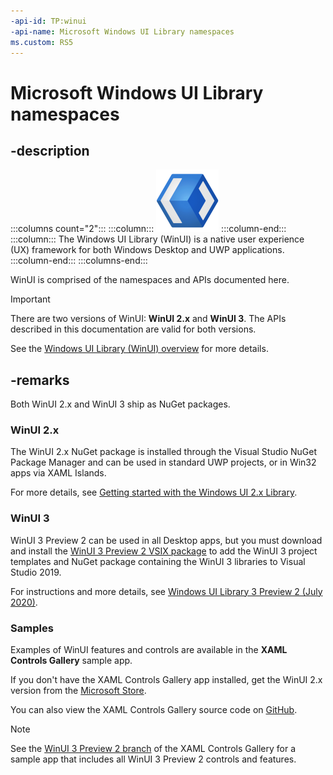 ```yaml
---
-api-id: TP:winui
-api-name: Microsoft Windows UI Library namespaces
ms.custom: RS5
---
```


# Microsoft Windows UI Library namespaces

## -description

:::columns count="2":::
:::column:::
    ![WinUI logo](images/logo-winui-small.png)
:::column-end:::
:::column:::
    The Windows UI Library (WinUI) is a native user experience (UX) framework for both Windows Desktop and UWP applications.
:::column-end:::
:::columns-end:::

WinUI is comprised of the namespaces and APIs documented here.

> [!Important]
> There are two versions of WinUI: **WinUI 2.x** and **WinUI 3**. The APIs described in this documentation are valid for both versions.
>
> See the [Windows UI Library (WinUI) overview](/windows/apps/winui/) for more details.

## -remarks

Both WinUI 2.x and WinUI 3 ship as NuGet packages.

### WinUI 2.x

The WinUI 2.x NuGet package is installed through the Visual Studio NuGet Package Manager and can be used in standard UWP projects, or in Win32 apps via XAML Islands.

For more details, see [Getting started with the Windows UI 2.x Library](https://docs.microsoft.com/en-us/windows/apps/winui/winui2/getting-started).

### WinUI 3

WinUI 3 Preview 2 can be used in all Desktop apps, but you must download and install the [WinUI 3 Preview 2 VSIX package](https://aka.ms/winui3/previewdownload) to add the WinUI 3 project templates and NuGet package containing the WinUI 3 libraries to Visual Studio 2019.

For instructions and more details, see [Windows UI Library 3 Preview 2 (July 2020)](https://aka.ms/winui-docs).

### Samples

Examples of WinUI features and controls are available in the **XAML Controls Gallery** sample app.

If you don't have the XAML Controls Gallery app installed, get the WinUI 2.x version from the [Microsoft Store](https://www.microsoft.com/p/xaml-controls-gallery/9msvh128x2zt).

You can also view the XAML Controls Gallery source code on [GitHub](https://github.com/Microsoft/Xaml-Controls-Gallery).

> [!NOTE]
> See the [WinUI 3 Preview 2 branch](https://github.com/microsoft/Xaml-Controls-Gallery/tree/winui3preview) of the XAML Controls Gallery for a sample app that includes all WinUI 3 Preview 2 controls and features.
